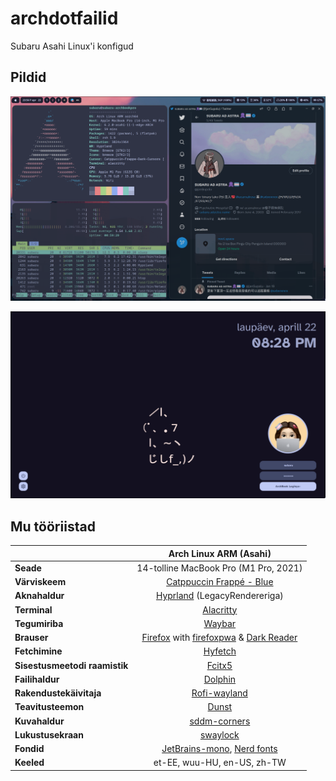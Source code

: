 # archdotfailid
Subaru Asahi Linux'i konfigud

## Pildid

<p align="center"><img src="https://github.com/Subarupan/archdotfailid/blob/main/assets/Hyprland_ekraanipilt.png"></p>
<p align="center"><img src="https://github.com/Subarupan/archdotfailid/blob/main/assets/SDDM_ekraanipilt.png"></p>

## Mu tööriistad
|                               | Arch Linux ARM (Asahi)                                                                                       |
|-------------------------------|:------------------------------------------------------------------------------------------------------------:|
| **Seade**                     | 14-tolline MacBook Pro (M1 Pro, 2021)
| **Värviskeem**                | [Catppuccin Frappé - Blue](https://github.com/catppuccin/catppuccin)                                         |
| **Aknahaldur**                | [Hyprland](https://github.com/hyprwm/Hyprland) (LegacyRendereriga)                                           |
| **Terminal**                  | [Alacritty](https://github.com/alacritty/alacritty)                                                          |
| **Tegumiriba**                | [Waybar](https://github.com/Alexays/Waybar)                                                                  |
| **Brauser**                   | [Firefox](www.mozilla.org/et) with [firefoxpwa](https://github.com/filips123/PWAsForFirefox) & [Dark Reader](https://addons.mozilla.org/et/firefox/addon/darkreader/)                                                                                      |
| **Fetchimine**                | [Hyfetch](https://github.com/hykilpikonna/hyfetch)                                                           |
| **Sisestusmeetodi raamistik** | [Fcitx5](https://github.com/fcitx/fcitx5)                                                                    |
| **Failihaldur**               | [Dolphin](https://github.com/KDE/dolphin)                                                                    |
| **Rakendustekäivitaja**       | [Rofi-wayland](https://github.com/lbonn/rofi)                                                                |
| **Teavitusteemon**            | [Dunst](https://github.com/dunst-project/dunst)                                                              |
| **Kuvahaldur**                | [sddm-corners](https://github.com/aczw/sddm-theme-corners)                                                   |
| **Lukustusekraan**            | [swaylock](https://github.com/swaywm/swaylock)                                                               |
| **Fondid**                    | [JetBrains-mono](https://www.jetbrains.com/lp/mono), [Nerd fonts](https://github.com/ryanoasis/nerd-fonts)   |
| **Keeled**                    | et-EE, wuu-HU, en-US, zh-TW                                                                                  | 
